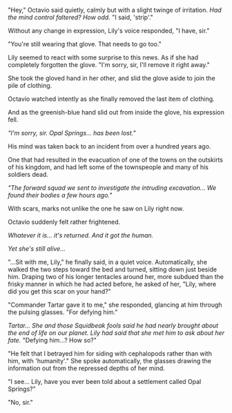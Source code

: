 "Hey," Octavio said quietly, calmly but with a slight twinge of irritation. *Had the mind control faltered? How odd.* "I said, 'strip'."

Without any change in expression, Lily's voice responded, "I have, sir."

"You're still wearing that glove. That needs to go too."

Lily seemed to react with some surprise to this news. As if she had completely forgotten the glove. "I'm sorry, sir, I'll remove it right away."

She took the gloved hand in her other, and slid the glove aside to join the pile of clothing.

Octavio watched intently as she finally removed the last item of clothing.

And as the greenish-blue hand slid out from inside the glove, his expression fell.

*"I'm sorry, sir. Opal Springs... has been lost."*

His mind was taken back to an incident from over a hundred years ago.

One that had resulted in the evacuation of one of the towns on the outskirts of his kingdom, and had left some of the townspeople and many of his soldiers dead.

*"The forward squad we sent to investigate the intruding excavation... We found their bodies a few hours ago."*

With scars, marks not unlike the one he saw on Lily right now.

Octavio suddenly felt rather frightened.

*Whatever it is... it's returned. And it got the human.*

*Yet she's still alive...*

"...Sit with me, Lily," he finally said, in a quiet voice. Automatically, she walked the two steps toward the bed and turned, sitting down just beside him. Draping two of his longer tentacles around her, more subdued than the frisky manner in which he had acted before, he asked of her, "Lily, where did you get this scar on your hand?"

"Commander Tartar gave it to me," she responded, glancing at him through the pulsing glasses. "For defying him."

*Tartar... She and those Squidbeak fools said he had nearly brought about the end of life on our planet. Lily had said that she met him to ask about her fate.* "Defying him...? How so?"

"He felt that I betrayed him for siding with cephalopods rather than with him, with 'humanity'." She spoke automatically, the glasses drawing the information out from the repressed depths of her mind.

"I see... Lily, have you ever been told about a settlement called Opal Springs?"

"No, sir." 